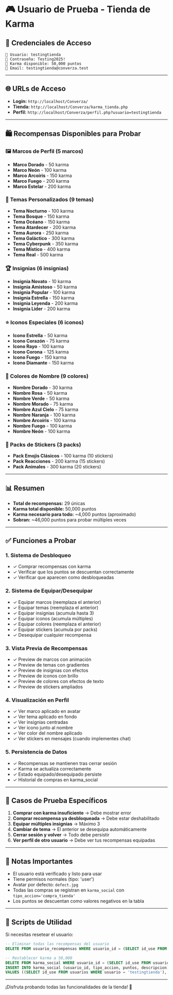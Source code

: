 # 🎮 Usuario de Prueba - Tienda de Karma

## 🔐 Credenciales de Acceso

```
👤 Usuario: testingtienda
🔑 Contraseña: Testing2025!
💎 Karma disponible: 50,000 puntos
📧 Email: testingtienda@converza.test
```

---

## 🌐 URLs de Acceso

- **Login:** `http://localhost/Converza/`
- **Tienda:** `http://localhost/Converza/karma_tienda.php`
- **Perfil:** `http://localhost/Converza/perfil.php?usuario=testingtienda`

---

## 🛍️ Recompensas Disponibles para Probar

### 🖼️ Marcos de Perfil (5 marcos)
- **Marco Dorado** - 50 karma
- **Marco Neón** - 100 karma
- **Marco Arcoíris** - 150 karma
- **Marco Fuego** - 200 karma
- **Marco Estelar** - 200 karma

### 🎨 Temas Personalizados (9 temas)
- **Tema Nocturno** - 100 karma
- **Tema Bosque** - 150 karma
- **Tema Océano** - 150 karma
- **Tema Atardecer** - 200 karma
- **Tema Aurora** - 250 karma
- **Tema Galáctico** - 300 karma
- **Tema Cyberpunk** - 350 karma
- **Tema Místico** - 400 karma
- **Tema Real** - 500 karma

### 🏆 Insignias (6 insignias)
- **Insignia Novato** - 10 karma
- **Insignia Amistoso** - 50 karma
- **Insignia Popular** - 100 karma
- **Insignia Estrella** - 150 karma
- **Insignia Leyenda** - 200 karma
- **Insignia Líder** - 200 karma

### ⭐ Iconos Especiales (6 iconos)
- **Icono Estrella** - 50 karma
- **Icono Corazón** - 75 karma
- **Icono Rayo** - 100 karma
- **Icono Corona** - 125 karma
- **Icono Fuego** - 150 karma
- **Icono Diamante** - 150 karma

### 🌈 Colores de Nombre (9 colores)
- **Nombre Dorado** - 30 karma
- **Nombre Rosa** - 50 karma
- **Nombre Verde** - 50 karma
- **Nombre Morado** - 75 karma
- **Nombre Azul Cielo** - 75 karma
- **Nombre Naranja** - 100 karma
- **Nombre Arcoíris** - 100 karma
- **Nombre Fuego** - 100 karma
- **Nombre Neón** - 100 karma

### 🎁 Packs de Stickers (3 packs)
- **Pack Emojis Clásicos** - 100 karma (10 stickers)
- **Pack Reacciones** - 200 karma (15 stickers)
- **Pack Animales** - 300 karma (20 stickers)

---

## 📊 Resumen

- **Total de recompensas:** 29 únicas
- **Karma total disponible:** 50,000 puntos
- **Karma necesario para todo:** ~4,000 puntos (aproximado)
- **Sobran:** ~46,000 puntos para probar múltiples veces

---

## ✅ Funciones a Probar

### 1. Sistema de Desbloqueo
- ✓ Comprar recompensas con karma
- ✓ Verificar que los puntos se descuentan correctamente
- ✓ Verificar que aparecen como desbloqueadas

### 2. Sistema de Equipar/Desequipar
- ✓ Equipar marcos (reemplaza el anterior)
- ✓ Equipar temas (reemplaza el anterior)
- ✓ Equipar insignias (acumula hasta 3)
- ✓ Equipar iconos (acumula múltiples)
- ✓ Equipar colores (reemplaza el anterior)
- ✓ Equipar stickers (acumula por packs)
- ✓ Desequipar cualquier recompensa

### 3. Vista Previa de Recompensas
- ✓ Preview de marcos con animación
- ✓ Preview de temas con gradientes
- ✓ Preview de insignias con efectos
- ✓ Preview de iconos con brillo
- ✓ Preview de colores con efectos de texto
- ✓ Preview de stickers ampliados

### 4. Visualización en Perfil
- ✓ Ver marco aplicado en avatar
- ✓ Ver tema aplicado en fondo
- ✓ Ver insignias centradas
- ✓ Ver icono junto al nombre
- ✓ Ver color del nombre aplicado
- ✓ Ver stickers en mensajes (cuando implementes chat)

### 5. Persistencia de Datos
- ✓ Recompensas se mantienen tras cerrar sesión
- ✓ Karma se actualiza correctamente
- ✓ Estado equipado/desequipado persiste
- ✓ Historial de compras en karma_social

---

## 🐛 Casos de Prueba Específicos

1. **Comprar con karma insuficiente** → Debe mostrar error
2. **Comprar recompensa ya desbloqueada** → Debe estar deshabilitado
3. **Equipar múltiples insignias** → Máximo 3
4. **Cambiar de tema** → El anterior se desequipa automáticamente
5. **Cerrar sesión y volver** → Todo debe persistir
6. **Ver perfil de otro usuario** → Debe ver tus recompensas equipadas

---

## 📝 Notas Importantes

- El usuario está verificado y listo para usar
- Tiene permisos normales (tipo: 'user')
- Avatar por defecto: `defect.jpg`
- Todas las compras se registran en `karma_social` con `tipo_accion='compra_tienda'`
- Los puntos se descuentan como valores negativos en la tabla

---

## 🔧 Scripts de Utilidad

Si necesitas resetear el usuario:

```sql
-- Eliminar todas las recompensas del usuario
DELETE FROM usuario_recompensas WHERE usuario_id = (SELECT id_use FROM usuarios WHERE usuario = 'testingtienda');

-- Restablecer karma a 50,000
DELETE FROM karma_social WHERE usuario_id = (SELECT id_use FROM usuarios WHERE usuario = 'testingtienda');
INSERT INTO karma_social (usuario_id, tipo_accion, puntos, descripcion) 
VALUES ((SELECT id_use FROM usuarios WHERE usuario = 'testingtienda'), 'regalo_admin', 50000, 'Reset de puntos');
```

---

¡Disfruta probando todas las funcionalidades de la tienda! 🎉
